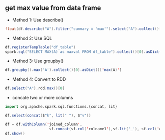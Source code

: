 ## get max value from data frame
* Method 1: Use describe()
```scala
float(df.describe("A").filter("summary = 'max'").select("A").collect()[0].asDict()['A'])
```

* Method 2: Use SQL
```scala
df.registerTempTable("df_table")
spark.sql("SELECT MAX(A) as maxval FROM df_table").collect()[0].asDict()['maxval']
```

* Method 3: Use groupby()
```scala
df.groupby().max('A').collect()[0].asDict()['max(A)']
```
* Method 4: Convert to RDD
```scala
df.select("A").rdd.max()[0]
```

* concate two or more columns
```scala
import org.apache.spark.sql.functions.{concat, lit}

df.select(concat($"k", lit(" "), $"v"))
```
```scala
df = df.withColumn('joined_column', 
                    sf.concat(sf.col('colname1'),sf.lit('_'), sf.col('colname2')))
df.show()
```